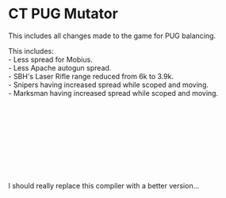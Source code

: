 # CT PUG Mutator  

This includes all changes made to the game for PUG balancing.

This includes:  
    - Less spread for Mobius.  
    - Less Apache autogun spread.  
    - SBH's Laser Rifle range reduced from 6k to 3.9k.  
    - Snipers having increased spread while scoped and moving.  
    - Marksman having increased spread while scoped and moving.  
<br>
<br>
<br>
<br>
<br>
<br>
<br>
<br>
<br>
<br>
I should really replace this compiler with a better version...
